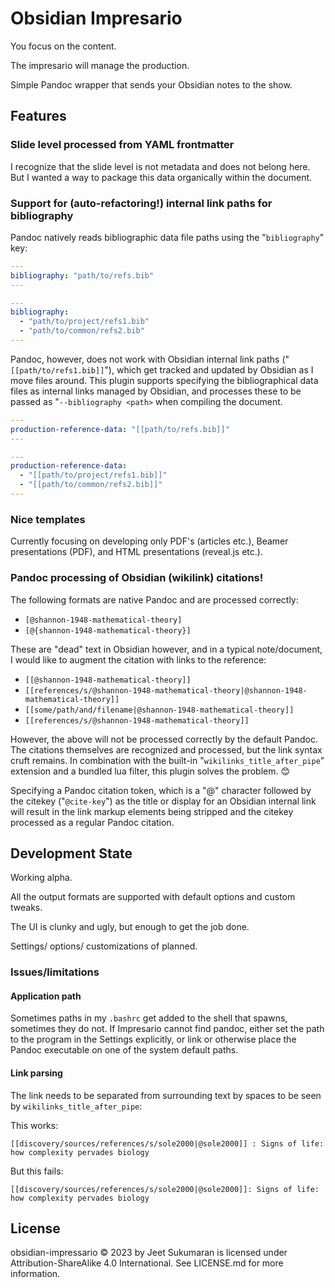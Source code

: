 # Obsidian Impresario

You focus on the content.

The impresario will manage the production.

Simple Pandoc wrapper that sends your Obsidian notes to the show.

## Features

### Slide level processed from YAML frontmatter

I recognize that the slide level is not metadata and does not belong here.
But I wanted a way to package this data organically within the document.

### Support for (auto-refactoring!) internal link paths for bibliography

Pandoc natively reads bibliographic data file paths using the "``bibliography``" key:

```yaml
---
bibliography: "path/to/refs.bib"
---

```

```yaml
---
bibliography:
  - "path/to/project/refs1.bib"
  - "path/to/common/refs2.bib"
---
```

Pandoc, however, does not work with Obsidian internal link paths ("`[[path/to/refs1.bib]]`"), which get tracked and updated by Obsidian as I move files around.
This plugin supports specifying the bibliographical data files as internal links managed by Obsidian, and processes these to be passed as "``--bibliography <path>`` when compiling the document.

```yaml
---
production-reference-data: "[[path/to/refs.bib]]"
---

```

```yaml
---
production-reference-data:
  - "[[path/to/project/refs1.bib]]"
  - "[[path/to/common/refs2.bib]]"
---
```

### Nice templates

Currently focusing on developing only PDF's (articles etc.), Beamer presentations (PDF), and HTML presentations (reveal.js etc.).

### Pandoc processing of Obsidian (wikilink) citations!

The following formats are native Pandoc and are processed correctly:

- ``[@shannon-1948-mathematical-theory]``
- ``[@{shannon-1948-mathematical-theory}]``

These are "dead" text in Obsidian however, and in a typical note/document, I would like to augment the citation with links to the reference:

- ``[[@shannon-1948-mathematical-theory]]``
- ``[[references/s/@shannon-1948-mathematical-theory|@shannon-1948-mathematical-theory]]``
- ``[[some/path/and/filename|@shannon-1948-mathematical-theory]]``
- ``[[references/s/@shannon-1948-mathematical-theory]]``

However, the above will not be processed correctly by the default Pandoc.
The citations themselves are recognized and processed, but the link syntax cruft remains.
In combination with the built-in "`wikilinks_title_after_pipe`" extension and a bundled lua filter, this plugin solves the problem. 😊

Specifying a Pandoc citation token, which is a "@" character followed by the citekey ("`@cite-key`") as the title or display for an Obsidian internal link will result in the link markup elements being stripped and the citekey processed as a regular Pandoc citation.

## Development State

Working alpha.

All the output formats are supported with default options and custom tweaks.

The UI is clunky and ugly, but enough to get the job done.

Settings/ options/ customizations of planned.

### Issues/limitations

#### Application path

Sometimes paths in my `.bashrc` get added to the shell that spawns, sometimes they do not.
If Impresario cannot find pandoc, either set the path to the program in the Settings explicitly, or link or otherwise place the Pandoc executable on one of the system default paths.


#### Link parsing

The link needs to be separated from surrounding text by spaces to be seen by `wikilinks_title_after_pipe`:

This works:

```
[[discovery/sources/references/s/sole2000|@sole2000]] : Signs of life: how complexity pervades biology
```

But this fails:

```
[[discovery/sources/references/s/sole2000|@sole2000]]: Signs of life: how complexity pervades biology
```

## License

obsidian-impressario © 2023 by Jeet Sukumaran is licensed under Attribution-ShareAlike 4.0 International.
See LICENSE.md for more information.

